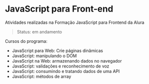 # JavaScript para Front-end
Atividades realizadas na Formação JavaScript para Frontend da Alura
> Status: em andamento

Cursos do programa:
- JavaScript para Web: Crie páginas dinâmicas
- JavaScript: manipulando o DOM
- JavaScript na Web: armazenando dados no navegador
- JavaScript: validações e reconhecimento de voz
- JavaScript: consumindo e tratando dados de uma API
- JavaScript: métodos de array
